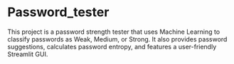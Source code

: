 # Password_tester
This project is a password strength tester that uses Machine Learning to classify passwords as Weak, Medium, or Strong. It also provides password suggestions, calculates password entropy, and features a user-friendly Streamlit GUI.
